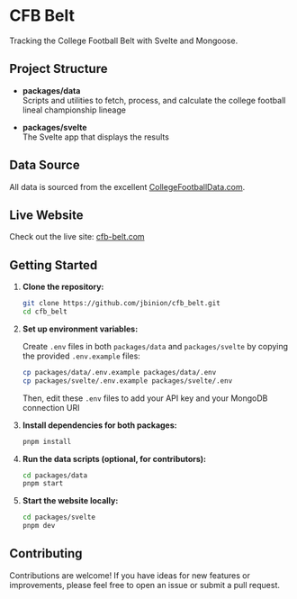 # CFB Belt

Tracking the College Football Belt with Svelte and Mongoose.

## Project Structure

- **packages/data**  
  Scripts and utilities to fetch, process, and calculate the college football lineal championship lineage

- **packages/svelte**  
  The Svelte app that displays the results

## Data Source

All data is sourced from the excellent [CollegeFootballData.com](https://collegefootballdata.com/).

## Live Website

Check out the live site: [cfb-belt.com](https://cfb-belt.com)

## Getting Started

1. **Clone the repository:**

   ```sh
   git clone https://github.com/jbinion/cfb_belt.git
   cd cfb_belt
   ```

2. **Set up environment variables:**

   Create `.env` files in both `packages/data` and `packages/svelte` by copying the provided `.env.example` files:

   ```sh
   cp packages/data/.env.example packages/data/.env
   cp packages/svelte/.env.example packages/svelte/.env
   ```

   Then, edit these `.env` files to add your API key and your MongoDB connection URI

3. **Install dependencies for both packages:**

   ```sh
   pnpm install
   ```

4. **Run the data scripts (optional, for contributors):**

   ```sh
   cd packages/data
   pnpm start
   ```

5. **Start the website locally:**
   ```sh
   cd packages/svelte
   pnpm dev
   ```

## Contributing

Contributions are welcome! If you have ideas for new features or improvements, please feel free to open an issue or submit a pull request.
